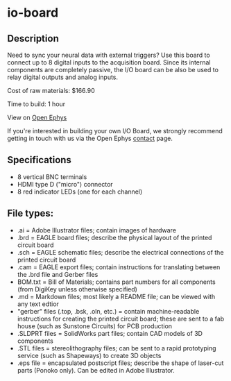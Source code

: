 io-board
========

Description
-----------------
Need to sync your neural data with external triggers? Use this board to connect up to 8 digital inputs to the acquisition board. Since its internal components are completely passive, the I/O board can be also be used to relay digital outputs and analog inputs.

Cost of raw materials: $166.90

Time to build: 1 hour

View on [Open Ephys](http://open-ephys.com/io-board)

If you're interested in building your own I/O Board, we strongly recommend getting in touch with us via the Open Ephys [contact](http://open-ephys.com/contact) page.

Specifications
-------------------
- 8 vertical BNC terminals
- HDMI type D ("micro") connector
- 8 red indicator LEDs (one for each channel)

File types:
--------------
- .ai = Adobe Illustrator files; contain images of hardware
- .brd = EAGLE board files; describe the physical layout of the printed circuit board
- .sch = EAGLE schematic files; describe the electrical connections of the printed circuit board
- .cam = EAGLE export files; contain instructions for translating between the .brd file and Gerber files
- BOM.txt = Bill of Materials; contains part numbers for all components (from DigiKey unless otherwise specified)
- .md = Markdown files; most likely a README file; can be viewed with any text edtior
- "gerber" files (.top, .bsk, .oln, etc.) = contain machine-readable instructions for creating the printed circuit board; these are sent to a fab house (such as Sunstone Circuits) for PCB production
- .SLDPRT files = SolidWorks part files; contain CAD models of 3D components
- .STL files = stereolithography files; can be sent to a rapid prototyping service (such as Shapeways) to create 3D objects
- .eps file = encapsulated postscript files; describe the shape of laser-cut parts (Ponoko only). Can be edited in Adobe Illustrator.